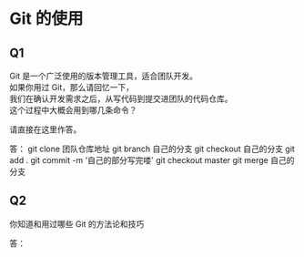 # Git 的使用

## Q1

Git 是一个广泛使用的版本管理工具，适合团队开发。  
如果你用过 Git，那么请回忆一下，  
我们在确认开发需求之后，从写代码到提交进团队的代码仓库。  
这个过程中大概会用到哪几条命令？

请直接在这里作答。

答： git clone 团队仓库地址
     git branch 自己的分支
     git checkout 自己的分支
     git add .
     git commit -m '自己的部分写完喽'
     git checkout master
     git merge 自己的分支

## Q2

你知道和用过哪些 Git 的方法论和技巧

答：
